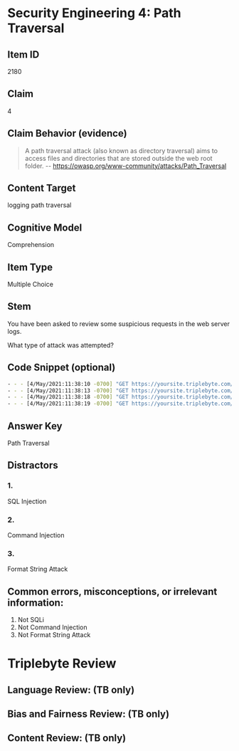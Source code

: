 # Security Engineering 4: Path Traversal


## Item ID
2180

## Claim
4


## Claim Behavior (evidence)
> A path traversal attack (also known as directory traversal) aims to access files and directories that are stored outside the web root folder.
> -- https://owasp.org/www-community/attacks/Path_Traversal

## Content Target
logging
path traversal


## Cognitive Model
Comprehension


## Item Type
Multiple Choice


## Stem

You have been asked to review some suspicious requests in the web server logs.

What type of attack was attempted?

## Code Snippet (optional)

```bash
- - - [4/May/2021:11:38:10 -0700] "GET https://yoursite.triplebyte.com/ HTTP/2" 200 1280
- - - [4/May/2021:11:38:13 -0700] "GET https://yoursite.triplebyte.com/../../../../etc/shadow HTTP/1" 404 2801
- - - [4/May/2021:11:38:18 -0700] "GET https://yoursite.triplebyte.com/ HTTP/2" 200 1280
- - - [4/May/2021:11:38:19 -0700] "GET https://yoursite.triplebyte.com/dashboard?q=weekly HTTP/2" 200 1401
```

## Answer Key

Path Traversal


## Distractors
### 1.

SQL Injection


### 2.

Command Injection


### 3.

Format String Attack


## Common errors, misconceptions, or irrelevant information:
1. Not SQLi
2. Not Command Injection
3. Not Format String Attack


# Triplebyte Review


## Language Review: (TB only)


## Bias and Fairness Review: (TB only)


## Content Review: (TB only)

